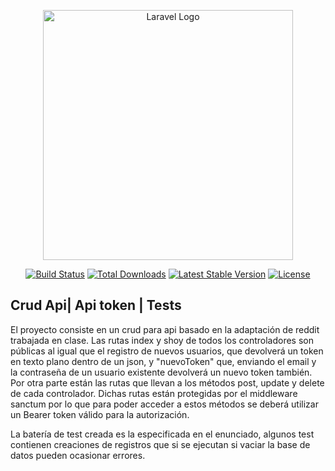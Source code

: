 <p align="center"><a href="https://laravel.com" target="_blank"><img src="https://raw.githubusercontent.com/laravel/art/master/logo-lockup/5%20SVG/2%20CMYK/1%20Full%20Color/laravel-logolockup-cmyk-red.svg" width="400" alt="Laravel Logo"></a></p>

<p align="center">
<a href="https://github.com/laravel/framework/actions"><img src="https://github.com/laravel/framework/workflows/tests/badge.svg" alt="Build Status"></a>
<a href="https://packagist.org/packages/laravel/framework"><img src="https://img.shields.io/packagist/dt/laravel/framework" alt="Total Downloads"></a>
<a href="https://packagist.org/packages/laravel/framework"><img src="https://img.shields.io/packagist/v/laravel/framework" alt="Latest Stable Version"></a>
<a href="https://packagist.org/packages/laravel/framework"><img src="https://img.shields.io/packagist/l/laravel/framework" alt="License"></a>
</p>

## Crud Api| Api token | Tests

El proyecto consiste en un crud para api basado en la adaptación de reddit trabajada en clase.
Las rutas index y shoy de todos los controladores son públicas al igual que el registro de nuevos usuarios, que devolverá un token en texto plano dentro de un json, y "nuevoToken" que, enviando el email y la contraseña de un usuario existente devolverá un nuevo token también.
Por otra parte están las rutas que llevan a los métodos post, update y delete de cada controlador. Dichas rutas están protegidas por el middleware sanctum por lo que para poder acceder a estos métodos se deberá utilizar un Bearer token válido para la autorización.

La batería de test creada es la especificada en el enunciado, algunos test contienen creaciones de registros que si se ejecutan si vaciar la base de datos pueden ocasionar errores.

